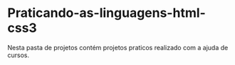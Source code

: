 # Praticando-as-linguagens-html-css3
 Nesta pasta de projetos contém projetos praticos realizado com a ajuda de cursos. 

